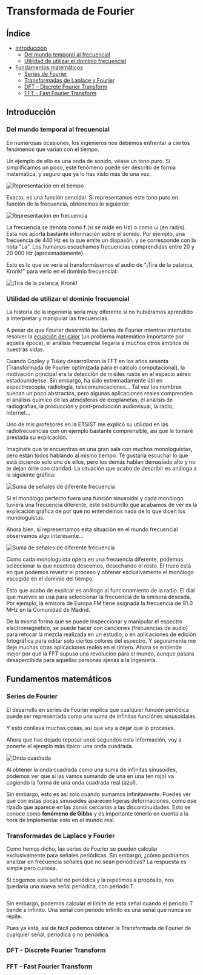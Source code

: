 # Transformada de Fourier

## Índice

- [Introducción](#introducción)
  - [Del mundo temporal al frecuencial](#del-mundo-temporal-al-frecuencial)
  - [Utilidad de utilizar el dominio frecuencial](#utilidad-de-utilizar-el-dominio-frecuencial)
- [Fundamentos matemáticos](#fundamentos-matemáticos)
  - [Series de Fourier](#series-de-fourier)
  - [Transformadas de Laplace y Fourier](#transformadas-de-laplace-y-fourier)
  - [DFT - Discrete Fourier Transform](#dft---discrete-fourier-transform)
  - [FFT - Fast Fourier Transform](#fft---fast-fourier-transform)

## Introducción

### Del mundo temporal al frecuencial

En numerosas ocasiones, los ingenieros nos debemos enfrentar a ciertos fenómenos que varían con el tiempo.

Un ejemplo de ello es una onda de sonido, véase un tono puro. Si simplificamos un poco, este fenómeno puede ser descrito de forma matemática, y seguro que ya lo has visto más de una vez:

![Representación en el tiempo](FormulasAndImages/001.png)

Exacto, es una función senoidal. Si representamos este tono puro en función de la frecuencia, obtenemos lo siguiente:

![Representación en frecuencia](FormulasAndImages/002.png)

La frecuencia se denota como f (si se mide en Hz) o como ω (en rad/s). Esta nos aporta bastante información sobre el sonido. Por ejemplo, una frecuencia de 440 Hz es la que emite un diapasón, y se corresponde con la nota "La". Los humanos escuchamos frecuencias comprendidas entre 20 y 20 000 Hz (aproximadamente).

Esto es lo que se vería si transformásemos el audio de "¡Tira de la palanca, Kronk!" para verlo en el dominio frecuencial:

![¡Tira de la palanca, Kronk!](FormulasAndImages/003.gif)

### Utilidad de utilizar el dominio frecuencial

La historia de la ingeniería sería muy diferente si no hubiéramos aprendido a interpretar y manipular las frecuencias.

A pesar de que Fourier desarrolló las Series de Fourier mientras intentaba resolver la [ecuación del calor](https://es.wikipedia.org/wiki/Ecuaci%C3%B3n_del_calor) (un problema matemático importante por aquella época), el análisis frecuencial llegaría a muchos otros ámbitos de nuestras vidas.

Cuando Cooley y Tukey desarrollaron la FFT en los años sesenta (Transformada de Fourier optimizada para el cálculo computacional), la motivación principal era la detección de misiles rusos en el espacio aéreo estadounidense. Sin embargo, ha sido extremadamente útil en espectroscopía, radiología, telecomunicaciones... Tal vez los nombres suenan un poco abstractos, pero algunas aplicaciones reales comprenden el análisis químico de las atmósferas de exoplanetas, el análisis de radiografías, la producción y post-producción audiovisual, la radio, Internet...

Uno de mis profesores en la ETSIST me explicó su utilidad en las radiofrecuencias con un ejemplo bastante comprensible, así que le tomaré prestada su explicación.

Imagínate que te encuentras en una gran sala con muchos monologuistas, pero están todos hablando al mismo tiempo. Te gustaría escuchar lo que está diciendo solo uno de ellos, pero los demás hablan demasiado alto y no te dejan oírle con claridad. La situación que acabo de describir es análoga a la siguiente gráfica:

![Suma de señales de diferente frecuencia](FormulasAndImages/004.png)

Si el monólogo perfecto fuera una función sinusoidal y cada monólogo tuviera una frecuencia diferente, este batiburrillo que acabamos de ver es la explicación gráfica de por qué no entendemos nada de lo que dicen los monologuistas.

Ahora bien, si representamos esta situación en el mundo frecuencial observamos algo interesante...

![Suma de señales de diferente frecuencia](FormulasAndImages/005.png)

Como cada monologuista opera en una frecuencia diferente, podemos seleccionar la que nosotros deseemos, desechando el resto. El truco está en que podemos revertir el proceso y obtener exclusivamente el monólogo escogido en el dominio del tiempo.

Esto que acabo de explicar es análogo al funcionamiento de la radio. El dial que mueves se usa para seleccionar la frecuencia de la emisora deseada. Por ejemplo, la emisora de Europa FM tiene asignada la frecuencia de 91.0 MHz en la Comunidad de Madrid.

De la misma forma que se puede inspeccionar y manipular el espectro electromagnético, se puede hacer con canciones (frecuencias de audio) para retocar la mezcla realizada en un estudio, o en aplicaciones de edición fotográfica para editar solo ciertos colores del espectro. Y seguramente me deje muchas otras aplicaciones reales en el tintero. Ahora se entiende mejor por qué la FFT supuso una revolución para el mundo, aunque pasara desapercibida para aquellas personas ajenas a la ingeniería.

## Fundamentos matemáticos

### Series de Fourier

El desarrollo en series de Fourier implica que cualquier función periódica puede ser representada como una suma de infinitas funciónes sinusoidales.

Y esto conlleva muchas cosas, así que voy a dejar que lo proceses.

Ahora que has dejado reposar unos segundos esta información, voy a ponerte el ejemplo más típico: una onda cuadrada.

![Onda cuadrada](FormulasAndImages/006.gif)

Al obtener la onda cuadrada como una suma de infinitas sinusoides, podemos ver que si las vamos sumando de una en una (en rojo) va cogiendo la forma de una onda cuadrada real (azul).

Sin embargo, esto es así solo cuando sumamos infinitamente. Puedes ver que con estas pocas sinusoides aparecen ligeras deformaciones, como ese rizado que aparece en las zonas cercanas a las discontinuidades. Esto se conoce como **fenómeno de Gibbs** y es importante tenerlo en cuenta a la hora de implementar esto en el mundo real.

### Transformadas de Laplace y Fourier

Como hemos dicho, las series de Fourier se pueden calcular exclusivamente para señales periódicas. Sin embargo, ¿cómo podríamos analizar en frecuencia señales que no sean periódicas? La respuesta es simple pero curiosa.

Si cogemos esta señal no periódica y la repetimos a propósito, nos quedaría una nueva señal periódica, con periodo T.

![]()

Sin embargo, podemos calcular el límite de esta señal cuando el periodo T tiende a infinito. Una señal con periodo infinito es una señal que nunca se repite.

Pues ya está, así de fácil podemos obtener la Transformada de Fourier de cualquier señal, periódica o no periódica.

### DFT - Discrete Fourier Transform

### FFT - Fast Fourier Transform
